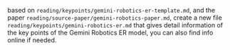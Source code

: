 based on `reading/keypoints/gemini-robotics-er-template.md`, and the paper `reading/source-paper/gemini-robotics-paper.md`, create a new file `reading/keypoints/gemini-robotics-er.md` that gives detail information of the key points of the Gemini Robotics ER model, you can also find info online if needed.